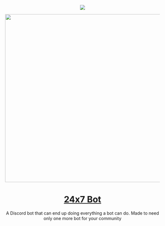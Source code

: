 <p align="center">
    <a href="https://24x7.gg" target="_blank" rel="nofollow">
      <img src="https://i.imgur.com/UFIBX0h.png" />
    </a>
  </p>
<p align="center">
    <a href="https://24x7.gg" target="_blank" rel="nofollow">
      <img src="https://svgshare.com/i/fUn.svg" width="546" />
    </a>
  </p>
<h1 align="center"><a href="https://24x7.gg">24x7 Bot</a></h1>
<p align="center">A Discord bot that can end up doing everything a bot can do. Made to need only one more bot for your community<p>